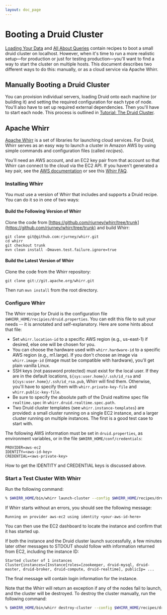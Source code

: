 ```yaml
---
layout: doc_page
---
```


# Booting a Druid Cluster
[Loading Your Data](Tutorial%3A-Loading-Your-Data-Part-2.html) and [All About Queries](Tutorial%3A-All-About-Queries.html) contain recipes to boot a small druid cluster on localhost. However, when it's time to run a more realistic setup&mdash;for production or just for testing production&mdash;you'll want to find a way to start the cluster on multiple hosts. This document describes two different ways to do this: manually, or as a cloud service via Apache Whirr.

## Manually Booting a Druid Cluster
You can provision individual servers, loading Druid onto each machine (or building it) and setting the required configuration for each type of node. You'll also have to set up required external dependencies. Then you'll have to start each node. This process is outlined in [Tutorial: The Druid Cluster](Tutorial:-The-Druid-Cluster.html).

## Apache Whirr

[Apache Whirr](http://whirr.apache.org/) is a set of libraries for launching cloud services. For Druid, Whirr serves as an easy way to launch a cluster in Amazon AWS by using simple commands and configuration files (called *recipes*).

You'll need an AWS account, and an EC2 key pair from that account so that Whirr can connect to the cloud via the EC2 API. If you haven't generated a key pair, see the [AWS documentation](http://docs.aws.amazon.com/AWSEC2/latest/UserGuide/ec2-key-pairs.html) or see this [Whirr FAQ](http://whirr.apache.org/faq.html#how-do-i-find-my-cloud-credentials).


### Installing Whirr
You must use a version of Whirr that includes and supports a Druid recipe. You can do it so in one of two ways:

#### Build the Following Version of Whirr
Clone the code from [https://github.com/rjurney/whirr/tree/trunk](https://github.com/rjurney/whirr/tree/trunk) and build Whirr:

    git clone git@github.com:rjurney/whirr.git
    cd whirr
    git checkout trunk
    mvn clean install -Dmaven.test.failure.ignore=true

#### Build the Latest Version of Whirr
Clone the code from the Whirr repository:

    git clone git://git.apache.org/whirr.git
    
Then run `mvn install` from the root directory.

### Configure Whirr
The Whirr recipe for Druid is the configuration file `$WHIRR_HOME/recipies/druid.properties`. You can edit this file to suit your needs -- it is annotated and self-explanatory. Here are some hints about that file:

* Set `whirr.location-id` to a specific AWS region (e.g., us-east-1) if desired, else one will be chosen for you.
* You can choose the hardware used with `whirr.hardware-id` to a specific AWS region (e.g., m1.large). If you don't choose an image via `whirr.image-id` (image must be compatible with hardware), you'll get plain vanilla Linux.
* SSH keys (not password protected) must exist for the local user. If they are in the default locations, `${sys:user.home}/.ssh/id_rsa` and `${sys:user.home}/.ssh/id_rsa.pub`, Whirr will find them. Otherwise, you'll have to specify them with `whirr.private-key-file` and `whirr.public-key-file`.
* Be sure to specify the absolute path of the Druid realtime spec file `realtime.spec` in `whirr.druid.realtime.spec.path`.
* Two Druid cluster templates (see `whirr.instance-templates`) are provided: a small cluster running on a single EC2 instance, and a larger cluster running on multiple instances. The first is a good test case to start with.

The following AWS information must be set in `druid.properties`, as environment variables, or in the file `$WHIRR_HOME/conf/credentials`:

    PROVIDER=aws-ec2
    IDENTITY=<aws-id-key>
    CREDENTIAL=<aws-private-key>
    
How to get the IDENTITY and CREDENTIAL keys is discussed above.

### Start a Test Cluster With Whirr
Run the following command:

```bash
% $WHIRR_HOME/bin/whirr launch-cluster --config $WHIRR_HOME/recipes/druid.properties
```
If Whirr starts without an errors, you should see the following message:

    Running on provider aws-ec2 using identity <your-aws-id-here>
    
You can then use the EC2 dashboard to locate the instance and confirm that it has started up.

If both the instance and the Druid cluster launch successfully, a few minutes later other messages to STDOUT should follow with information returned from EC2, including the instance ID:

    Started cluster of 1 instances
    Cluster{instances=[Instance{roles=[zookeeper, druid-mysql, druid-master, druid-broker, druid-compute, druid-realtime], publicIp= ...
    
The final message will contain login information for the instance.

Note that the Whirr will return an exception if any of the nodes fail to launch, and the cluster will be destroyed. To destroy the cluster manually, run the following command:

```bash
% $WHIRR_HOME/bin/whirr destroy-cluster --config $WHIRR_HOME/recipes/druid.properties
```


